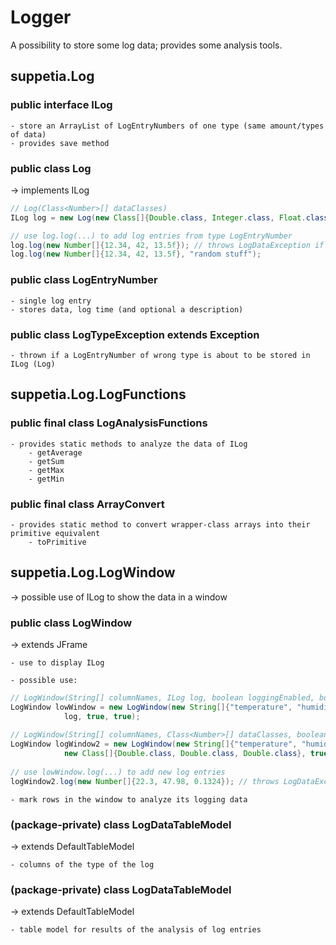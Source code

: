 # Logger

A possibility to store some log data; provides some analysis tools.

## suppetia.Log
### public interface ILog

    - store an ArrayList of LogEntryNumbers of one type (same amount/types of data)
    - provides save method

### public class Log

-> implements ILog

```java
// Log(Class<Number>[] dataClasses)
ILog log = new Log(new Class[]{Double.class, Integer.class, Float.class});

// use log.log(...) to add log entries from type LogEntryNumber
log.log(new Number[]{12.34, 42, 13.5f}); // throws LogDataException if the data classes mismatch
log.log(new Number[]{12.34, 42, 13.5f}, "random stuff");
```

### public class LogEntryNumber

    - single log entry
    - stores data, log time (and optional a description)

### public class LogTypeException extends Exception

    - thrown if a LogEntryNumber of wrong type is about to be stored in ILog (Log)

## suppetia.Log.LogFunctions
### public final class LogAnalysisFunctions

    - provides static methods to analyze the data of ILog
        - getAverage
        - getSum
        - getMax
        - getMin

### public final class ArrayConvert

    - provides static method to convert wrapper-class arrays into their primitive equivalent
        - toPrimitive

## suppetia.Log.LogWindow
-> possible use of ILog to show the data in a window

### public class LogWindow
-> extends JFrame

    - use to display ILog

    - possible use:

```java
// LogWindow(String[] columnNames, ILog log, boolean loggingEnabled, boolean saveOnClose)
LogWindow lowWindow = new LogWindow(new String[]{"temperature", "humidity", "brightness"},
			log, true, true);
						
// LogWindow(String[] columnNames, Class<Number>[] dataClasses, boolean loggingEnabled)
LogWindow logWindow2 = new LogWindow(new String[]{"temperature", "humidity", "brightness"},
			new Class[]{Double.class, Double.class, Double.class}, true);
						
// use lowWindow.log(...) to add new log entries
logWindow2.log(new Number[]{22.3, 47.98, 0.1324}); // throws LogDataException if the data classes mismatch
```
    - mark rows in the window to analyze its logging data
    
### (package-private) class LogDataTableModel
-> extends DefaultTableModel

    - columns of the type of the log

### (package-private) class LogDataTableModel

-> extends DefaultTableModel

    - table model for results of the analysis of log entries
